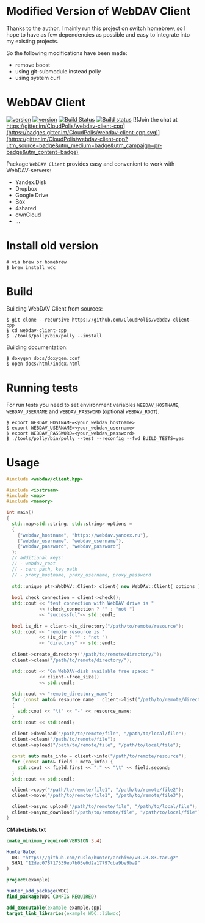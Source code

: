 Modified Version of WebDAV Client
===
Thanks to the author, I mainly run this project on switch homebrew, so I hope to have as few dependencies as possible and easy to integrate into my existing projects.

So the following modifications have been made:

 - remove boost
 - using git-submodule instead polly
 - using system curl


WebDAV Client
===
[![version](https://img.shields.io/badge/hunter-v0.23.86-blue.svg)](https://github.com/ruslo/hunter/releases/tag/v0.23.86)
[![version](https://img.shields.io/badge/wdc-v1.1.5-blue.svg)](https://github.com/CloudPolis/webdav-client-cpp/releases/tag/v1.1.4)
[![Build Status](https://travis-ci.org/CloudPolis/webdav-client-cpp.svg?branch=master)](https://travis-ci.org/CloudPolis/webdav-client-cpp)
[![Build status](https://ci.appveyor.com/api/projects/status/cr2xwpwe3iiafbwg?svg=true)](https://ci.appveyor.com/project/rusdevops/webdav-client-cpp)
[![Join the chat at https://gitter.im/CloudPolis/webdav-client-cpp](https://badges.gitter.im/CloudPolis/webdav-client-cpp.svg)](https://gitter.im/CloudPolis/webdav-client-cpp?utm_source=badge&utm_medium=badge&utm_campaign=pr-badge&utm_content=badge)

Package ```WebDAV Client``` provides easy and convenient to work with WebDAV-servers:

 - Yandex.Disk
 - Dropbox
 - Google Drive
 - Box
 - 4shared
 - ownCloud
 - ...

Install old version
===

```ShellSession
# via brew or homebrew
$ brew install wdc
```

Build
===

Building WebDAV Client from sources:

```ShellSession
$ git clone --recursive https://github.com/CloudPolis/webdav-client-cpp
$ cd webdav-client-cpp
$ ./tools/polly/bin/polly --install
```

Building documentation:
```ShellSession
$ doxygen docs/doxygen.conf
$ open docs/html/index.html
```

Running tests
===

For run tests you need to set environment variables `WEBDAV_HOSTNAME`, 
`WEBDAV_USERNAME` and `WEBDAV_PASSWORD` (optional `WEBDAV_ROOT`).

```ShellSession
$ export WEBDAV_HOSTNAME=<your_webdav_hostname>
$ export WEBDAV_USERNAME=<your_webdav_username>
$ export WEBDAV_PASSWORD=<your_webdav_password>
$ ./tools/polly/bin/polly --test --reconfig --fwd BUILD_TESTS=yes
```

Usage
===

```C++
#include <webdav/client.hpp>

#include <iostream>
#include <map>
#include <memory>

int main()
{
  std::map<std::string, std::string> options =
  {
    {"webdav_hostname", "https://webdav.yandex.ru"},
    {"webdav_username", "webdav_username"},
    {"webdav_password", "webdav_password"}
  };
  // additional keys: 
  // - webdav_root
  // - cert_path, key_path
  // - proxy_hostname, proxy_username, proxy_password
            
  std::unique_ptr<WebDAV::Client> client{ new WebDAV::Client{ options } };
  
  bool check_connection = client->check();
  std::cout << "test connection with WebDAV drive is " 
            << (check_connection ? "" : "not ")
            << "successful"<< std::endl;
  
  bool is_dir = client->is_directory("/path/to/remote/resource");
  std::cout << "remote resource is " 
            << (is_dir ? "" : "not ") 
            << "directory" << std::endl;
  
  client->create_directory("/path/to/remote/directory/");
  client->clean("/path/to/remote/directory/");

  std::cout << "On WebDAV-disk available free space: " 
            << client->free_size() 
            << std::endl;
  
  std::cout << "remote_directory_name";
  for (const auto& resource_name : client->list("/path/to/remote/directory/"))
  {
    std::cout << "\t" << "-" << resource_name;
  }
  std::cout << std::endl;
  
  client->download("/path/to/remote/file", "/path/to/local/file");
  client->clean("/path/to/remote/file");
  client->upload("/path/to/remote/file", "/path/to/local/file");

  const auto meta_info = client->info("/path/to/remote/resource");
  for (const auto& field : meta_info) {
    std::cout << field.first << ":" << "\t" << field.second;
  }
  std::cout << std::endl;

  client->copy("/path/to/remote/file1", "/path/to/remote/file2");
  client->move("/path/to/remote/file1", "/path/to/remote/file3");

  client->async_upload("/path/to/remote/file", "/path/to/local/file");
  client->async_download("/path/to/remote/file", "/path/to/local/file");
}
```

**CMakeLists.txt**
```cmake
cmake_minimum_required(VERSION 3.4)

HunterGate(
  URL "https://github.com/ruslo/hunter/archive/v0.23.83.tar.gz"
  SHA1 "12dec078717539eb7b03e6d2a17797cba9be9ba9"
)

project(example)

hunter_add_package(WDC)
find_package(WDC CONFIG REQUIRED)

add_executable(example example.cpp)
target_link_libraries(example WDC::libwdc)
```
